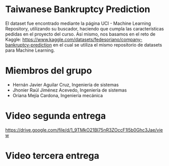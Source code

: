 # Taiwanese Bankruptcy Prediction

El dataset fue encontrado mediante la página UCI - Machine Learning Repository, utilizando su buscador, haciendo que cumpla las características pedidas en el proyecto del curso.
Así mismo, nos basamos en el reto de Kaggle: https://www.kaggle.com/datasets/fedesoriano/company-bankruptcy-prediction en el cual se utiliza el mismo repositorio de datasets para Machine Learning.

# Miembros del grupo

* Hernán Javier Aguilar Cruz, Ingeniería de sistemas
* Jhonier Raúl Jiménez Acevedo, Ingeniería de sistemas
* Oriana Mejía Cardona, Ingeniería mecánica

# Video segunda entrega 

https://drive.google.com/file/d/1_9TMkO21BI75nR3ZOccF1l5b0Ghc3Jae/view

# Video tercera entrega

